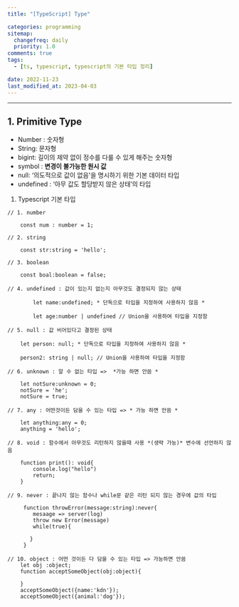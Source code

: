 ```yaml
---
title: "[TypeScript] Type"

categories: programming
sitemap:
  changefreq: daily
  priority: 1.0
comments: true
tags:
  - [ts, typescript, typescript의 기본 타입 정리]

date: 2022-11-23
last_modified_at: 2023-04-03
---
```


---

## 1. Primitive Type

- Number : 숫자형
- String: 문자형
- bigint: 길이의 제약 없이 정수를 다룰 수 있게 해주는 숫자형
- symbol : **변경이 불가능한 원시 값**
- null: ‘의도적으로 값이 없음'을 명시하기 위한 기본 데이터 타입
- undefined : ‘아무 값도 할당받지 않은 상태’의 타입

1. Typescript 기본 타입

```tsx
// 1. number

    const num : number = 1;

// 2. string

    const str:string = 'hello';

// 3. boolean

    const boal:boolean = false;

// 4. undefined : 값이 있는지 없는지 아무것도 결정되지 않는 상태

		let name:undefined; * 단독으로 타입을 지정하여 사용하지 않음 *

		let age:number | undefined // Union을 사용하여 타입을 지정함

// 5. null : 값 비어있다고 결정된 상태

    let person: null; * 단독으로 타입을 지정하여 사용하지 않음 *

    person2: string | null; // Union을 사용하여 타입을 지정함

// 6. unknown : 알 수 없는 타입 =>  *가능 하면 안씀 *

    let notSure:unknown = 0;
    notSure = 'he';
    notSure = true;

// 7. any : 어떤것이든 담을 수 있는 타입 => * 가능 하면 안씀 *

    let anything:any = 0;
    anything = 'hello';

// 8. void : 함수에서 아무것도 리턴하지 않을때 사용 *(생략 가능)* 변수에 선언하지 않음

    function print(): void{
        console.log("hello")
        return;
    }

// 9. never : 끝나지 않는 함수나 while문 같은 리턴 되지 않는 경우에 값의 타입

     function throwError(message:string):never{
        mesaage => server(log)
        throw new Error(message)
        while(true){

       }
     }

// 10. object : 어떤 것이든 다 담을 수 있는 타입 => 가능하면 안씀
    let obj :object;
    function acceptSomeObject(obj:object){

    }
    acceptSomeObject({name:'kdn'});
    acceptSomeObject({animal:'dog'});

```

